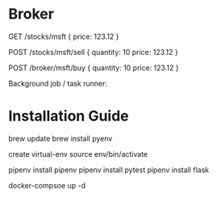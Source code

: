 # Broker


GET /stocks/msft
{
    price: 123.12 
}

POST /stocks/msft/sell
{
    quantity: 10
    price: 123.12 
}

POST /broker/msft/buy
{
    quantity: 10
    price: 123.12 
}

Background job / task runner:



# Installation Guide

brew update
brew install pyenv

create virtual-env
source env/bin/activate

pipenv install pipenv
pipenv install pytest
pipenv install flask


docker-compsoe up -d


